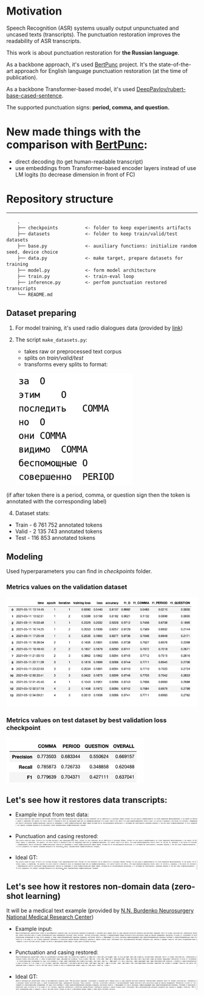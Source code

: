 # Motivation
Speech Recognition (ASR) systems usually output unpunctuated and uncased texts (transcripts). The punctuation restoration improves the readability of ASR transcripts.

This work is about punctuation restoration for **the Russian language**. 
  
As a backbone approach, it's used [BertPunc](https://github.com/nkrnrnk/BertPunc) project. It's the state-of-the-art approach for English language punctuation restoration (at the time of publication).

As a backbone Transformer-based model, it's used [DeepPavlov/rubert-base-cased-sentence](https://huggingface.co/DeepPavlov/rubert-base-cased-sentence).

The supported punctuation signs: **period, comma, and question.**

# New made things with the comparison with [BertPunc](https://github.com/nkrnrnk/BertPunc):
+ direct decoding (to get human-readable transcript)
+ use embeddings from Transformer-based encoder layers instead of use LM logits (to decrease dimension in front of FC)

# Repository structure

------------------------
```
    .
    ├── checkpoints          <- folder to keep experiments artifacts
    ├── datasets             <- folder to keep train/valid/test datasets
    ├── base.py              <- auxiliary functions: initialize random seed, device choice 
    ├── data.py              <- make target, prepare datasets for training
    ├── model.py             <- form model architecture 
    ├── train.py             <- train-eval loop
    ├── inference.py         <- perfom punctuation restored transcripts
    └── README.md
```

##  Dataset preparing
1. For model training, it's used radio dialogues data (provided by [link](https://github.com/vadimkantorov/convasr))

2. The script `make_datasets.py`:
    + takes raw or preprocessed text corpus
    + splits on *train/valid/test*
    + transforms every splits to format:
    
    ![](.README_images/1.png)
    
(if after token there is a period, comma, or question sign then the token is annotated with the corresponding label)
       
4. Dataset stats:
+ Train  - 6 761 752 annotated tokens
+ Valid  - 2 135 743 annotated tokens
+ Test - 116 853 annotated tokens


## Modeling
Used hyperparameters you can find in *checkpoints* folder.

### Metrics values on the validation dataset
 ![](.README_images/5.png)

### Metrics values on test dataset by best validation loss checkpoint
![](.README_images/6.png)

## Let's see how it restores data transcripts:

+ Example input from test data:
[ ![](.README_images/2.png ) ](.README_images/2.png )


+ Punctuation and casing restored: 
[ ![](.README_images/3.png ) ](.README_images/3.png )


+ Ideal GT:
[ ![](.README_images/4.png ) ](.README_images/4.png )


## Let's see how it restores non-domain data (zero-shot learning)
It will be a medical text example (provided by [N.N. Burdenko Neurosurgery National Medical Research Center](https://www.nsi.ru/)) 
+ Example input:
[ ![](.README_images/7.png ) ](.README_images/7.png )

+ Punctuation and casing restored: 
[ ![](.README_images/8.png ) ](.README_images/8.png )


+ Ideal GT:
[ ![](.README_images/9.png ) ](.README_images/9.png )

